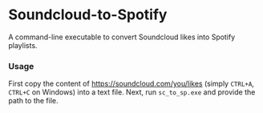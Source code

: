 # Soundcloud-to-Spotify
A command-line executable to convert Soundcloud likes into Spotify playlists.

### Usage
First copy the content of https://soundcloud.com/you/likes (simply `CTRL+A`, `CTRL+C` on Windows) into a text file.
Next, run `sc_to_sp.exe` and provide the path to the file.
